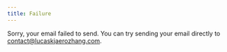 ```yaml
---
title: Failure
---
```


Sorry, your email failed to send. You can try sending your email directly to <a href=mailto:contact@lucaskjaerozhang.com>contact@lucaskjaerozhang.com</a>.
